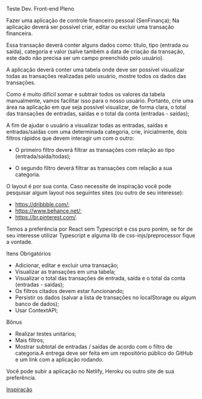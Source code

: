 Teste Dev. Front-end Pleno

Fazer uma aplicação de controle financeiro pessoal (SenFinança);
Na aplicação deverá ser possível criar, editar ou excluir uma
transação financeira.

Essa transação deverá conter alguns dados como: título, tipo (entrada
ou saída), categoria e valor (salve também a data de criação da
transação, este dado não precisa ser um campo preenchido pelo
usuário).

A aplicação deverá conter uma tabela onde deve ser possível visualizar
todas as transações realizadas pelo usuário, mostre todos os dados das
transações.

Como é muito difícil somar e subtrair todos os valores da tabela
manualmente,
vamos facilitar isso para o nosso usuário. Portanto, crie uma área na
aplicação em que seja possível visualizar, de forma clara, o total das
transações de entradas, saídas e o total da conta (entradas - saídas);

A fim de ajudar o usuário a visualizar todas as entradas, saídas e
entradas/saídas
com uma determinada categoria, crie, inicialmente, dois filtros
rápidos que devem interagir um com o outro:

- O primeiro filtro deverá filtrar as transações com relação ao tipo
(entrada/saída/todas);

- O segundo filtro deverá filtrar as transações com relação a sua
categoria.

O layout é por sua conta. Caso necessite de inspiração você pode
pesquisar algum layout nos seguintes sites (ou outro de seu
interesse):
- https://dribbble.com/;
- https://www.behance.net/;
- https://br.pinterest.com/.

Temos a preferência por React sem Typescript e css puro porém, se for
de seu interesse utilizar Typescript e alguma lib de css-injs/preprocessor fique a vontade.

Itens Obrigatórios

- Adicionar, editar e excluir uma transação;
- Visualizar as transações em uma tabela;
- Visualizar o total das transações de entrada, saída e o total da
conta (entradas - saídas);
- Os filtros citados devem estar funcionando;
- Persistir os dados (salvar a lista de transações no localStorage ou
algum banco de dados);
- Usar ContextAPI;

Bônus

- Realizar testes unitários;
- Mais filtros;
- Mostrar subtotal de entradas / saídas de acordo com o filtro de categoria.A
entrega deve ser feita em um repositório público do GitHub e um link com a
aplicação rodando.

Você pode subir a aplicação no Netlify, Heroku ou outro site de sua
preferência.

[Inspiração](https://senfinanca-sensedata.netlify.app/)